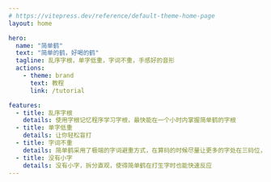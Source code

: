 ```yaml
---
# https://vitepress.dev/reference/default-theme-home-page
layout: home

hero:
  name: "简单鹤"
  text: "简单的鹤，好喝的鹤"
  tagline: 乱序字根，单字低重，字词不重，手感好的音形
  actions:
    - theme: brand
      text: 教程
      link: /tutorial

features:
  - title: 乱序字根
    details: 使用字根记忆程序学习字根，最快能在一个小时内掌握简单鹤的字根
  - title: 单字低重
    details: 让你轻松盲打
  - title: 字词不重
    details: 简单鹤采用了极端的字词避重方式，在算码的时候尽量让更多的字处在三码位，剩下的四码单字则全部放在次选，好让四码首选永远可以畅快打词。
  - title: 没有小字
    details: 没有小字，拆分直观，使得简单鹤在打生字时也能快速反应
---
```



